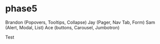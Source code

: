 # phase5
Brandon (Popovers, Tooltips, Collapse) 
Jay (Pager, Nav Tab, Form)
Sam (Alert, Modal, List)
Ace (buttons, Carousel, Jumbotron)

Test
